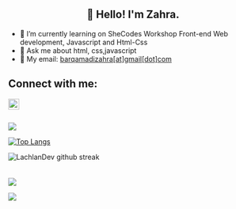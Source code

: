 <h2 align="center">👋 Hello! I'm Zahra.</h2>

- 🔭 I’m currently learning on SheCodes Workshop Front-end Web development, Javascript and Html-Css
- 💬 Ask me about html, css,javascript
- 📧 My email: [barqamadizahra[at]gmail[dot]com](mailto:barqamadizahra@gmail.com)

## Connect with me:

[<img align="left" alt="codeSTACKr | LinkedIn" width="22px" src="https://cdn.jsdelivr.net/npm/simple-icons@v3/icons/linkedin.svg" />][linkedin]

<br />
<br />

![](https://github-readme-stats.vercel.app/api?username=ThevergeOn&show_icons=true&theme=nightowl)

[![Top Langs](https://github-readme-stats.vercel.app/api/top-langs/?username=ThevergeOn&theme=dracula)](https://github.com/ThevergeOn/github-readme-stats)


![LachlanDev github streak](https://github-readme-streak-stats.herokuapp.com/?user=ThevergeOn&theme=radical&include_all_commits=true&count_private=true)
<br/>
<br/>
<br/>
![](https://komarev.com/ghpvc/?username=ThevergeOn)

[linkedin]: https://www.linkedin.com/in/zahra-barghamadi
![](https://hit.yhype.me/github/profile?user_id=78968279)

